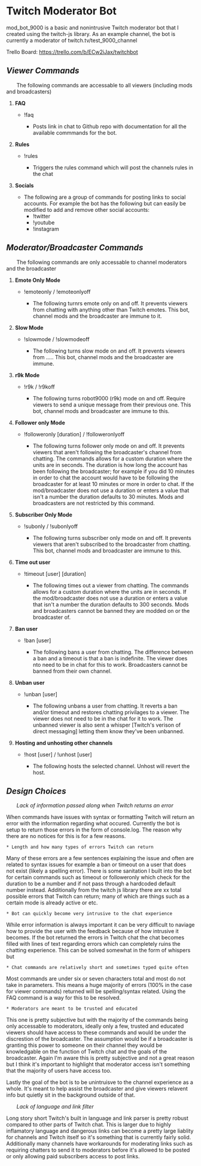 # Twitch Moderator Bot

mod_bot_9000 is a basic and nonintrusive Twitch moderator bot that I created using the twitch-js library.  As an example channel, the bot is currently a moderator of twitch.tv/test_9000_channel

Trello Board:
https://trello.com/b/ECw2iJax/twitchbot 

*Viewer Commands*
--

&nbsp;&nbsp;&nbsp;&nbsp;&nbsp;&nbsp; The following commands are accessable to all viewers (including mods and broadcasters)

1. **FAQ**

    * !faq

        * Posts link in chat to Github repo with documentation for all the available commmands for the bot.

1. **Rules**

    * !rules

        *  Triggers the rules command which will post the channels rules in the chat

1. **Socials**

    * The following are a group of commands for posting links to social accounts.  For example the bot has the following but can easily be modified to add and remove other social accounts:
        * !twitter
        * !youtube
        * !instagram

*Moderator/Broadcaster Commands*
--

&nbsp;&nbsp;&nbsp;&nbsp;&nbsp;&nbsp; The following commands are only accessable to channel moderators and the broadcaster

1. **Emote Only Mode**

   * !emoteonly / !emoteonlyoff

        * The following turnrs emote only on and off.  It prevents viewers from chatting with anything other than Twitch emotes.  This bot, channel mods and the broadcaster are immune to it.

1. **Slow Mode**

    * !slowmode / !slowmodeoff

        * The following turns slow mode on and off.  It prevents viewers from .....  This bot, channel mods and the broadcaster are immune.

1. **r9k Mode**

    * !r9k / !r9koff

        * The following turns robot9000 (r9k) mode on and off.  Require viewers to send a unique message from their previous one.  This bot, channel mods and broadcaster are immune to this.

1.  **Follower only Mode**

    * !followeronly [duration] / !followeronlyoff 

        * The following turns follower only mode on and off.  It prevents viewers that aren't following the broadcaster's channel from chatting.  The commands allows for a custom duration where the units are in seconds.  The duration is how long the account has been following the broadcaster; for example if you did 10 minutes in order to chat the account would have to be following the broadcaster for at least 10 minutes or more in order to chat.  If the mod/broadcaster does not use a duration or enters a value that isn't a number the duration defaults to 30 minutes.  Mods and broadcasters are not restricted by this command.

1. **Subscriber Only Mode**

    * !subonly / !subonlyoff

        * The following turns subscriber only mode on and off.  It prevents viewers that aren't subscribed to the broadcaster from chatting. This bot, channel mods and broadcaster are immune to this.

1. **Time out user**

    * !timeout [user] [duration]

        * The following times out a viewer from chatting.  The commands allows for a custom duration where the units are in seconds.  If the mod/broadcaster does not use a duration or enters a value that isn't a number the duration defaults to 300 seconds.  Mods and broadcasters cannot be banned they are modded on or the broadcaster of.

1.  **Ban user**

    * !ban [user]

        * The following bans a user from chatting.  The difference between a ban and a timeout is that a ban is indefinite.  The viewer does nto need to be in chat for this to work.  Broadcasters cannot be banned from their own channel.

1.  **Unban user**

    * !unban [user]

        * The following unbans a user from chatting.  It reverts a ban and/or timeout and restores chatting privilages to a viewer.  The viewer does not need to be in the chat for it to work.  The unbanned viewer is also sent a whisper [Twitch's verison of direct messaging] letting them know they've been unbanned.

1.  **Hosting and unhosting other channels**

    * !host [user] / !unhost [user]

        * The following hosts the selected channel.  Unhost will revert the host.

*Design Choices*
--

&nbsp;&nbsp;&nbsp;&nbsp;&nbsp;&nbsp; *Lack of information passed along when Twitch returns an error*

When commands have issues with syntax or formatting Twitch will return an error with the information regarding what occured.  Currently the bot is setup to return those errors in the form of console.log.  The reason why there are no notices for this is for a few reasons.

    * Length and how many types of errors Twitch can return

Many of these errors are a few sentences explaining the issue and often are related to syntax issues for example a ban or timeout on a user that does not exist (likely a spelling error).  There is some sanitation I built into the bot for certain commands such as timeout or followeronly which check for the duration to be a number and if not pass through a hardcoded default number instead.  Additionally from the twitch js library there are xx total possible errors that Twitch can return; many of which are things such as a certain mode is already active or etc. 

    * Bot can quickly become very intrusive to the chat experience

While error information is always important it can be very difficult to naviage how to provide the user with the feedback because of how intrusive it becomes.  If the bot returned the errors in Twitch chat the chat becomes filled with lines of text regarding errors which can completely ruins the chatting experience.  This can be solved somewhat in the form of whispers but 

    * Chat commands are relatively short and sometimes typed quite often

Most commands are under six or seven characters total and most do not take in parameters.  This means a huge majority of errors (100% in the case for viewer commands) returned will be spelling/syntax related.  Using the FAQ command is a way for this to be resolved.

    * Moderators are meant to be trusted and educated

This one is pretty subjective but with the majority of the commands being only accessable to moderators, ideally only a few, trusted and educated viewers should have access to these commands and would be under the discrestion of the broadcaster.  The assumption would be if a broadcaster is granting this power to someone on their channel they would be knowledgable on the function of Twitch chat and the goals of the broadcaster.  Again I'm aware this is pretty subjective and not a great reason but I think it's important to highlight that moderator access isn't something that the majority of users have access too.

Lastly the goal of the bot is to be unintruisve to the channel experience as a whole.  It's meant to help assist the broadcaster and give viewers relavent info but quietly sit in the background outside of that.

&nbsp;&nbsp;&nbsp;&nbsp;&nbsp;&nbsp; *Lack of language and link filter*

Long story short Twitch's built in language and link parser is pretty robust compared to other parts of Twitch chat.  This is larger due to highly inflamatory language and dangerous links can become a pretty large liablity for channels and Twitch itself so it's something that is currently fairly solid.  Additionally many channels have workarounds for moderating links such as requiring chatters to send it to moderators before it's allowed to be posted or only allowing paid subscribers access to post links.